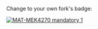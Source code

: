 Change to your own fork's badge:

[![MAT-MEK4270 mandatory 1](https://github.com/aadi-bh/matmek9270-mandatory1/actions/workflows/main.yml/badge.svg)](https://github.com/aadi-bh/matmek9270-mandatory1/actions/workflows/main.yml)
